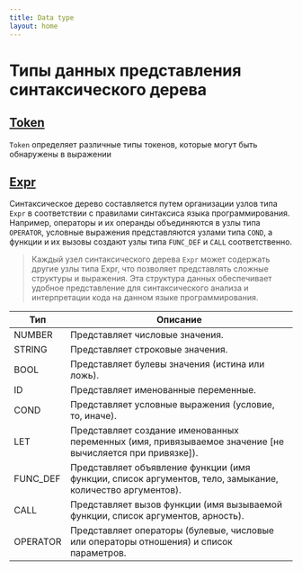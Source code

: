 ```yaml
---
title: Data type
layout: home
---
```


# Типы данных представления синтаксического дерева
## [Token](https://github.com/MAILabs-Edu-2024/fp-compiler-lab-the-best-team/blob/f726a221d576b1aa7b6d6f6b206b76c1fb59af74/Program.fs#L6)
`Token` определяет различные типы токенов, которые могут быть обнаружены в выражении
## [Expr](https://github.com/MAILabs-Edu-2024/fp-compiler-lab-the-best-team/blob/f726a221d576b1aa7b6d6f6b206b76c1fb59af74/Program.fs#L19)
Синтаксическое дерево составляется путем организации узлов типа `Expr` в соответствии 
с правилами синтаксиса языка программирования. Например, операторы и их операнды объединяются в узлы типа 
`OPERATOR`, условные выражения представляются узлами типа `COND`, а функции и их вызовы создают узлы 
типа `FUNC_DEF` и `CALL` соответственно.

>Каждый узел синтаксического дерева `Expr` может содержать другие узлы типа Expr, что позволяет представлять сложные структуры и выражения. Эта структура данных обеспечивает удобное представление для синтаксического анализа и интерпретации кода на данном языке программирования.
 
| Тип      | Описание                                                                                                  |
|----------|-----------------------------------------------------------------------------------------------------------|
| NUMBER   | Представляет числовые значения.                                                                           |
| STRING   | Представляет строковые значения.                                                                          |
| BOOL     | Представляет булевы значения (истина или ложь).                                                           |
| ID       | Представляет именованные переменные.                                                                      |
| COND     | Представляет условные выражения (условие, то, иначе).                                                     |
| LET      | Представляет создание именованных переменных (имя, привязываемое значение [не вычисляется при привязке]). |
| FUNC_DEF | Представляет объявление функции (имя функции, список аргументов, тело, замыкание, количество аргументов). |
| CALL     | Представляет вызов функции (имя вызываемой функции, список аргументов, арность).                          |
| OPERATOR | Представляет операторы (булевые, числовые или операторы отношения) и список параметров.                   |